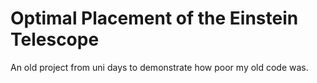 # Optimal Placement of the Einstein Telescope
An old project from uni days to demonstrate how poor my old code was.
